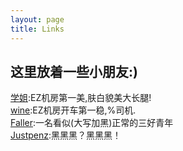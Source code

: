 ```yaml
---
layout: page
title: Links
---
```

## 这里放着一些小朋友:)  
[学姐](http://olers.github.io):EZ机房第一美,肤白貌美大长腿!  
[wine](http://blog.leanote.com/winee):EZ机房开车第一稳,%司机.  
[Faller](http://blog.leanote.com/faller):一名看似(大写加黑)正常的三好青年  
[Justpenz](http://blog.csdn.net/justpenz233):黑黑黑？黑黑黑！   
